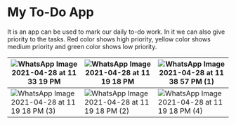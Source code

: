 # My To-Do App

It is an app can be used to mark our daily to-do work. In it we can also give priority to the tasks. Red color shows high priority, yellow color shows medium priority and green color shows low priority.


![WhatsApp Image 2021-04-28 at 11 33 19 PM](https://user-images.githubusercontent.com/56197993/116451552-43172980-a87a-11eb-80fa-50f0cef7bf0f.jpeg)|![WhatsApp Image 2021-04-28 at 11 19 18 PM](https://user-images.githubusercontent.com/56197993/116451311-ef0c4500-a879-11eb-86fa-d0ebb8bdd12c.jpeg)|![WhatsApp Image 2021-04-28 at 11 38 57 PM (1)](https://user-images.githubusercontent.com/56197993/116452266-2a5b4380-a87b-11eb-8e70-2dbe9f8f002a.jpeg)
------------ | ------------- | -------------
![WhatsApp Image 2021-04-28 at 11 19 18 PM (3)](https://user-images.githubusercontent.com/56197993/116451693-722d9b00-a87a-11eb-936c-0266ef26a87d.jpeg)|![WhatsApp Image 2021-04-28 at 11 19 18 PM (2)](https://user-images.githubusercontent.com/56197993/116451810-97220e00-a87a-11eb-82ba-c817a40b6458.jpeg) |![WhatsApp Image 2021-04-28 at 11 19 18 PM (4)](https://user-images.githubusercontent.com/56197993/116451855-a7d28400-a87a-11eb-97df-88f384806e49.jpeg)



